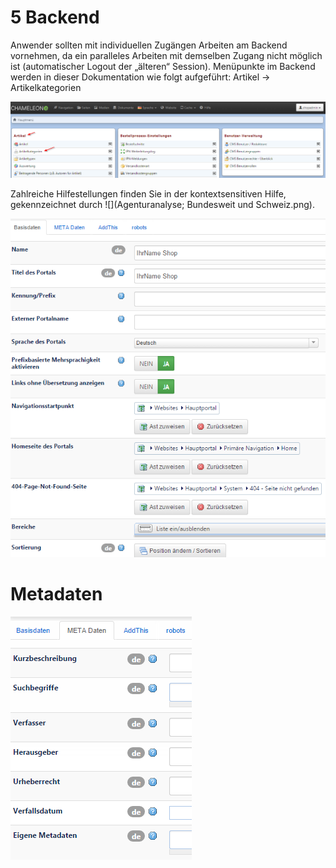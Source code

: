 # 5 Backend                                         

Anwender sollten mit individuellen Zugängen Arbeiten am Backend vornehmen, da ein paralleles Arbeiten mit demselben Zugang nicht möglich ist (automatischer Logout der „älteren“ Session).
Menüpunkte im Backend werden in dieser Dokumentation wie folgt aufgeführt:
Artikel → Artikelkategorien

![](Chameleon_Anwenderdokumentation_Standardshop_V6.png)



Zahlreiche Hilfestellungen finden Sie in der kontextsensitiven Hilfe, gekennzeichnet durch ![](Agenturanalyse; Bundesweit und Schweiz.png).








![](Chameleon_Anwenderdokumentation_Standardshop_V8.png)







# Metadaten



![](Chameleon_Anwenderdokumentation_Standardshop_V9.png)